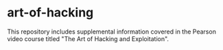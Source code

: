 # art-of-hacking
This repository includes supplemental information covered in the Pearson video course titled "The Art of Hacking and Exploitation".
